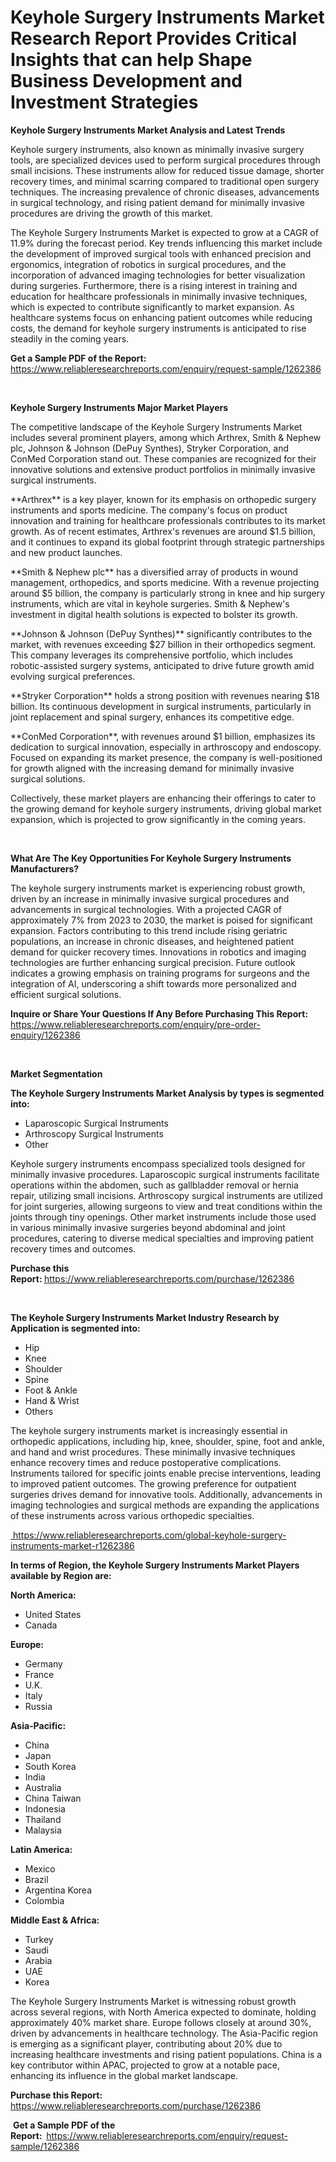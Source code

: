 <p><h1>Keyhole Surgery Instruments Market Research Report Provides Critical Insights that can help Shape Business Development and Investment Strategies</h1></p><p><strong>Keyhole Surgery Instruments Market Analysis and Latest Trends</strong></p>
<p><p>Keyhole surgery instruments, also known as minimally invasive surgery tools, are specialized devices used to perform surgical procedures through small incisions. These instruments allow for reduced tissue damage, shorter recovery times, and minimal scarring compared to traditional open surgery techniques. The increasing prevalence of chronic diseases, advancements in surgical technology, and rising patient demand for minimally invasive procedures are driving the growth of this market.</p><p>The Keyhole Surgery Instruments Market is expected to grow at a CAGR of 11.9% during the forecast period. Key trends influencing this market include the development of improved surgical tools with enhanced precision and ergonomics, integration of robotics in surgical procedures, and the incorporation of advanced imaging technologies for better visualization during surgeries. Furthermore, there is a rising interest in training and education for healthcare professionals in minimally invasive techniques, which is expected to contribute significantly to market expansion. As healthcare systems focus on enhancing patient outcomes while reducing costs, the demand for keyhole surgery instruments is anticipated to rise steadily in the coming years.</p></p>
<p><strong>Get a Sample PDF of the Report:&nbsp;</strong> <a href="https://www.reliableresearchreports.com/enquiry/request-sample/1262386?utm_campaign=3568&utm_medium=2&utm_source=Github&utm_content=ia&utm_term=13042025&utm_id=keyhole-surgery-instruments">https://www.reliableresearchreports.com/enquiry/request-sample/1262386</a></p>
<p>&nbsp;</p>
<p><strong>Keyhole Surgery Instruments Major Market Players</strong></p>
<p><p>The competitive landscape of the Keyhole Surgery Instruments Market includes several prominent players, among which Arthrex, Smith & Nephew plc, Johnson & Johnson (DePuy Synthes), Stryker Corporation, and ConMed Corporation stand out. These companies are recognized for their innovative solutions and extensive product portfolios in minimally invasive surgical instruments.</p><p>**Arthrex** is a key player, known for its emphasis on orthopedic surgery instruments and sports medicine. The company's focus on product innovation and training for healthcare professionals contributes to its market growth. As of recent estimates, Arthrex's revenues are around $1.5 billion, and it continues to expand its global footprint through strategic partnerships and new product launches.</p><p>**Smith & Nephew plc** has a diversified array of products in wound management, orthopedics, and sports medicine. With a revenue projecting around $5 billion, the company is particularly strong in knee and hip surgery instruments, which are vital in keyhole surgeries. Smith & Nephew's investment in digital health solutions is expected to bolster its growth.</p><p>**Johnson & Johnson (DePuy Synthes)** significantly contributes to the market, with revenues exceeding $27 billion in their orthopedics segment. This company leverages its comprehensive portfolio, which includes robotic-assisted surgery systems, anticipated to drive future growth amid evolving surgical preferences.</p><p>**Stryker Corporation** holds a strong position with revenues nearing $18 billion. Its continuous development in surgical instruments, particularly in joint replacement and spinal surgery, enhances its competitive edge.</p><p>**ConMed Corporation**, with revenues around $1 billion, emphasizes its dedication to surgical innovation, especially in arthroscopy and endoscopy. Focused on expanding its market presence, the company is well-positioned for growth aligned with the increasing demand for minimally invasive surgical solutions.</p><p>Collectively, these market players are enhancing their offerings to cater to the growing demand for keyhole surgery instruments, driving global market expansion, which is projected to grow significantly in the coming years.</p></p>
<p>&nbsp;</p>
<p><strong>What Are The Key Opportunities For Keyhole Surgery Instruments Manufacturers?</strong></p>
<p><p>The keyhole surgery instruments market is experiencing robust growth, driven by an increase in minimally invasive surgical procedures and advancements in surgical technologies. With a projected CAGR of approximately 7% from 2023 to 2030, the market is poised for significant expansion. Factors contributing to this trend include rising geriatric populations, an increase in chronic diseases, and heightened patient demand for quicker recovery times. Innovations in robotics and imaging technologies are further enhancing surgical precision. Future outlook indicates a growing emphasis on training programs for surgeons and the integration of AI, underscoring a shift towards more personalized and efficient surgical solutions.</p></p>
<p><strong>Inquire or Share Your Questions If Any Before Purchasing This Report:</strong> <a href="https://www.reliableresearchreports.com/enquiry/pre-order-enquiry/1262386?utm_campaign=3568&utm_medium=2&utm_source=Github&utm_content=ia&utm_term=13042025&utm_id=keyhole-surgery-instruments">https://www.reliableresearchreports.com/enquiry/pre-order-enquiry/1262386</a></p>
<p>&nbsp;</p>
<p><strong>Market Segmentation</strong></p>
<p><strong>The Keyhole Surgery Instruments Market Analysis by types is segmented into:</strong></p>
<p><ul><li>Laparoscopic Surgical Instruments</li><li>Arthroscopy Surgical Instruments</li><li>Other</li></ul></p>
<p><p>Keyhole surgery instruments encompass specialized tools designed for minimally invasive procedures. Laparoscopic surgical instruments facilitate operations within the abdomen, such as gallbladder removal or hernia repair, utilizing small incisions. Arthroscopy surgical instruments are utilized for joint surgeries, allowing surgeons to view and treat conditions within the joints through tiny openings. Other market instruments include those used in various minimally invasive surgeries beyond abdominal and joint procedures, catering to diverse medical specialties and improving patient recovery times and outcomes.</p></p>
<p><strong>Purchase this Report:&nbsp;</strong><a href="https://www.reliableresearchreports.com/purchase/1262386?utm_campaign=3568&utm_medium=2&utm_source=Github&utm_content=ia&utm_term=13042025&utm_id=keyhole-surgery-instruments">https://www.reliableresearchreports.com/purchase/1262386</a></p>
<p>&nbsp;</p>
<p><strong>The Keyhole Surgery Instruments Market Industry Research by Application is segmented into:</strong></p>
<p><ul><li>Hip</li><li>Knee</li><li>Shoulder</li><li>Spine</li><li>Foot & Ankle</li><li>Hand & Wrist</li><li>Others</li></ul></p>
<p><p>The keyhole surgery instruments market is increasingly essential in orthopedic applications, including hip, knee, shoulder, spine, foot and ankle, and hand and wrist procedures. These minimally invasive techniques enhance recovery times and reduce postoperative complications. Instruments tailored for specific joints enable precise interventions, leading to improved patient outcomes. The growing preference for outpatient surgeries drives demand for innovative tools. Additionally, advancements in imaging technologies and surgical methods are expanding the applications of these instruments across various orthopedic specialties.</p></p>
<p><a href="https://www.reliableresearchreports.com/global-keyhole-surgery-instruments-market-r1262386?utm_campaign=3568&utm_medium=2&utm_source=Github&utm_content=ia&utm_term=13042025&utm_id=keyhole-surgery-instruments">&nbsp;https://www.reliableresearchreports.com/global-keyhole-surgery-instruments-market-r1262386</a></p>
<p><strong>In terms of Region, the Keyhole Surgery Instruments Market Players available by Region are:</strong></p>
<p>
    <p> <strong> North America: </strong>
        <ul>
            <li>United States</li>
            <li>Canada</li>
        </ul>
        </p> 
    <p> <strong> Europe: </strong>
        <ul>
            <li>Germany</li>
            <li>France</li>
            <li>U.K.</li>
            <li>Italy</li>
            <li>Russia</li>
        </ul>
        </p> 
    <p> <strong> Asia-Pacific: </strong>
        <ul>
            <li>China</li>
            <li>Japan</li>
            <li>South Korea</li>
            <li>India</li>
            <li>Australia</li>
            <li>China Taiwan</li>
            <li>Indonesia</li>
            <li>Thailand</li>
            <li>Malaysia</li>
        </ul>
        </p> 
    <p> <strong> Latin America: </strong>
        <ul>
            <li>Mexico</li>
            <li>Brazil</li>
            <li>Argentina Korea</li>
            <li>Colombia</li>
        </ul>
        </p> 
    <p> <strong> Middle East & Africa: </strong>
        <ul>
            <li>Turkey</li>
            <li>Saudi</li>
            <li>Arabia</li>
            <li>UAE</li>
            <li>Korea</li>
        </ul>
    </p>
    </p>
<p><p>The Keyhole Surgery Instruments Market is witnessing robust growth across several regions, with North America expected to dominate, holding approximately 40% market share. Europe follows closely at around 30%, driven by advancements in healthcare technology. The Asia-Pacific region is emerging as a significant player, contributing about 20% due to increasing healthcare investments and rising patient populations. China is a key contributor within APAC, projected to grow at a notable pace, enhancing its influence in the global market landscape.</p></p>
<p><strong>Purchase this Report: </strong><a href="https://www.reliableresearchreports.com/purchase/1262386?utm_campaign=3568&utm_medium=2&utm_source=Github&utm_content=ia&utm_term=13042025&utm_id=keyhole-surgery-instruments">https://www.reliableresearchreports.com/purchase/1262386</a></p>
<p>&nbsp;<strong>Get a Sample PDF of the Report:&nbsp;&nbsp;</strong><a href="https://www.reliableresearchreports.com/enquiry/request-sample/1262386?utm_campaign=3568&utm_medium=2&utm_source=Github&utm_content=ia&utm_term=13042025&utm_id=keyhole-surgery-instruments">https://www.reliableresearchreports.com/enquiry/request-sample/1262386</a></p>
<p><strong></strong></p>
<p><p></p><p></p><p></p></p>